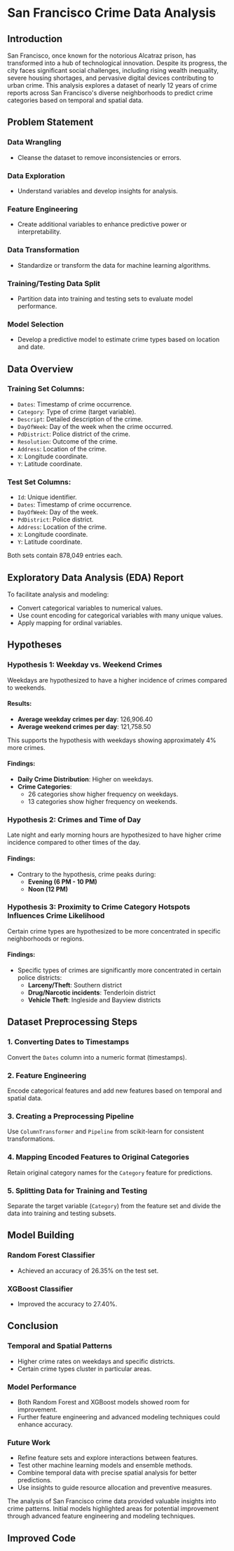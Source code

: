 # San Francisco Crime Data Analysis

## Introduction

San Francisco, once known for the notorious Alcatraz prison, has transformed into a hub of technological innovation. Despite its progress, the city faces significant social challenges, including rising wealth inequality, severe housing shortages, and pervasive digital devices contributing to urban crime. This analysis explores a dataset of nearly 12 years of crime reports across San Francisco's diverse neighborhoods to predict crime categories based on temporal and spatial data.

## Problem Statement

### Data Wrangling
- Cleanse the dataset to remove inconsistencies or errors.

### Data Exploration
- Understand variables and develop insights for analysis.

### Feature Engineering
- Create additional variables to enhance predictive power or interpretability.

### Data Transformation
- Standardize or transform the data for machine learning algorithms.

### Training/Testing Data Split
- Partition data into training and testing sets to evaluate model performance.

### Model Selection
- Develop a predictive model to estimate crime types based on location and date.

## Data Overview

### Training Set Columns:
- `Dates`: Timestamp of crime occurrence.
- `Category`: Type of crime (target variable).
- `Descript`: Detailed description of the crime.
- `DayOfWeek`: Day of the week when the crime occurred.
- `PdDistrict`: Police district of the crime.
- `Resolution`: Outcome of the crime.
- `Address`: Location of the crime.
- `X`: Longitude coordinate.
- `Y`: Latitude coordinate.

### Test Set Columns:
- `Id`: Unique identifier.
- `Dates`: Timestamp of crime occurrence.
- `DayOfWeek`: Day of the week.
- `PdDistrict`: Police district.
- `Address`: Location of the crime.
- `X`: Longitude coordinate.
- `Y`: Latitude coordinate.

Both sets contain 878,049 entries each.

## Exploratory Data Analysis (EDA) Report

To facilitate analysis and modeling:
- Convert categorical variables to numerical values.
- Use count encoding for categorical variables with many unique values.
- Apply mapping for ordinal variables.

## Hypotheses

### Hypothesis 1: Weekday vs. Weekend Crimes
Weekdays are hypothesized to have a higher incidence of crimes compared to weekends.

#### Results:
- **Average weekday crimes per day**: 126,906.40
- **Average weekend crimes per day**: 121,758.50

This supports the hypothesis with weekdays showing approximately 4% more crimes.

#### Findings:
- **Daily Crime Distribution**: Higher on weekdays.
- **Crime Categories**:
  - 26 categories show higher frequency on weekdays.
  - 13 categories show higher frequency on weekends.

### Hypothesis 2: Crimes and Time of Day
Late night and early morning hours are hypothesized to have higher crime incidence compared to other times of the day.

#### Findings:
- Contrary to the hypothesis, crime peaks during:
  - **Evening (6 PM - 10 PM)**
  - **Noon (12 PM)**

### Hypothesis 3: Proximity to Crime Category Hotspots Influences Crime Likelihood
Certain crime types are hypothesized to be more concentrated in specific neighborhoods or regions.

#### Findings:
- Specific types of crimes are significantly more concentrated in certain police districts:
  - **Larceny/Theft**: Southern district
  - **Drug/Narcotic incidents**: Tenderloin district
  - **Vehicle Theft**: Ingleside and Bayview districts

## Dataset Preprocessing Steps

### 1. Converting Dates to Timestamps
Convert the `Dates` column into a numeric format (timestamps).

### 2. Feature Engineering
Encode categorical features and add new features based on temporal and spatial data.

### 3. Creating a Preprocessing Pipeline
Use `ColumnTransformer` and `Pipeline` from scikit-learn for consistent transformations.

### 4. Mapping Encoded Features to Original Categories
Retain original category names for the `Category` feature for predictions.

### 5. Splitting Data for Training and Testing
Separate the target variable (`Category`) from the feature set and divide the data into training and testing subsets.

## Model Building

### Random Forest Classifier
- Achieved an accuracy of 26.35% on the test set.

### XGBoost Classifier
- Improved the accuracy to 27.40%.

## Conclusion

### Temporal and Spatial Patterns
- Higher crime rates on weekdays and specific districts.
- Certain crime types cluster in particular areas.

### Model Performance
- Both Random Forest and XGBoost models showed room for improvement.
- Further feature engineering and advanced modeling techniques could enhance accuracy.

### Future Work
- Refine feature sets and explore interactions between features.
- Test other machine learning models and ensemble methods.
- Combine temporal data with precise spatial analysis for better predictions.
- Use insights to guide resource allocation and preventive measures.

The analysis of San Francisco crime data provided valuable insights into crime patterns. Initial models highlighted areas for potential improvement through advanced feature engineering and modeling techniques.

## Improved Code
